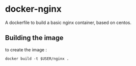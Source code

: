 # docker-nginx

A dockerfile to build a basic nginx container, based on centos.

## Building the image

to create the image :
```
docker build -t $USER/nginx .
```

